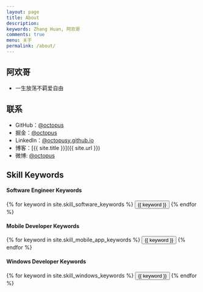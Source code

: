```yaml
---
layout: page
title: About
description: 
keywords: Zhang Huan, 阿欢哥
comments: true
menu: 关于
permalink: /about/
---
```


## 阿欢哥

* 一生放荡不羁爱自由

## 联系

* GitHub：[@octopus](https://github.com/octopusy)
* 掘金：[@octopus](http://gold.xitu.io/user/570ddaeb2e958a005c63b2da)
* LinkedIn：[@octopusy.github.io](https://www.linkedin.com/in/octopusy.github.io)
* 博客：[{{ site.title }}]({{ site.url }})
* 微博: [@octopus](http://weibo.com/octopus)
## Skill Keywords

#### Software Engineer Keywords
<div class="btn-inline">
    {% for keyword in site.skill_software_keywords %}
    <button class="btn btn-outline" type="button">{{ keyword }}</button>
    {% endfor %}
</div>

#### Mobile Developer Keywords
<div class="btn-inline">
    {% for keyword in site.skill_mobile_app_keywords %}
    <button class="btn btn-outline" type="button">{{ keyword }}</button>
    {% endfor %}
</div>

#### Windows Developer Keywords
<div class="btn-inline">
    {% for keyword in site.skill_windows_keywords %}
    <button class="btn btn-outline" type="button">{{ keyword }}</button>
    {% endfor %}
</div>
